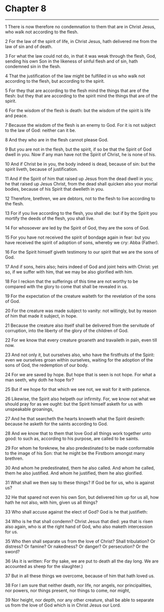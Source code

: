 # Chapter 8

***

1 There is now therefore no condemnation to them that are in Christ Jesus, who walk not according to the flesh.

2 For the law of the spirit of life, in Christ Jesus, hath delivered me from the law of sin and of death.

3 For what the law could not do, in that it was weak through the flesh, God, sending his own Son in the likeness of sinful flesh and of sin, hath condemned sin in the flesh.

4 That the justification of the law might be fulfilled in us who walk not according to the flesh, but according to the spirit.

5 For they that are according to the flesh mind the things that are of the flesh: but they that are according to the spirit mind the things that are of the spirit.

6 For the wisdom of the flesh is death: but the wisdom of the spirit is life and peace.

7 Because the wisdom of the flesh is an enemy to God. For it is not subject to the law of God: neither can it be.

8 And they who are in the flesh cannot please God.

9 But you are not in the flesh, but the spirit, if so be that the Spirit of God dwell in you. Now if any man have not the Spirit of Christ, he is none of his.

10 And if Christ be in you, the body indeed is dead, because of sin: but the spirit liveth, because of justification.

11 And if the Spirit of him that raised up Jesus from the dead dwell in you; he that raised up Jesus Christ, from the dead shall quicken also your mortal bodies, because of his Spirit that dwelleth in you.

12 Therefore, brethren, we are debtors, not to the flesh to live according to the flesh.

13 For if you live according to the flesh, you shall die: but if by the Spirit you mortify the deeds of the flesh, you shall live.

14 For whosoever are led by the Spirit of God, they are the sons of God.

15 For you have not received the spirit of bondage again in fear: but you have received the spirit of adoption of sons, whereby we cry: Abba (Father).

16 For the Spirit himself giveth testimony to our spirit that we are the sons of God.

17 And if sons, heirs also; heirs indeed of God and joint heirs with Christ: yet so, if we suffer with him, that we may be also glorified with him.

18 For I reckon that the sufferings of this time are not worthy to be compared with the glory to come that shall be revealed in us.

19 For the expectation of the creature waiteth for the revelation of the sons of God.

20 For the creature was made subject to vanity: not willingly, but by reason of him that made it subject, in hope.

21 Because the creature also itself shall be delivered from the servitude of corruption, into the liberty of the glory of the children of God.

22 For we know that every creature groaneth and travaileth in pain, even till now.

23 And not only it, but ourselves also, who have the firstfruits of the Spirit: even we ourselves groan within ourselves, waiting for the adoption of the sons of God, the redemption of our body.

24 For we are saved by hope. But hope that is seen is not hope. For what a man seeth, why doth he hope for?

25 But if we hope for that which we see not, we wait for it with patience.

26 Likewise, the Spirit also helpeth our infirmity. For, we know not what we should pray for as we ought: but the Spirit himself asketh for us with unspeakable groanings,

27 And he that searcheth the hearts knoweth what the Spirit desireth: because he asketh for the saints according to God.

28 And we know that to them that love God all things work together unto good: to such as, according to his purpose, are called to be saints.

29 For whom he foreknew, he also predestinated to be made conformable to the image of his Son: that he might be the Firstborn amongst many brethren.

30 And whom he predestinated, them he also called. And whom he called, them he also justified. And whom he justified, them he also glorified.

31 What shall we then say to these things? If God be for us, who is against us?

32 He that spared not even his own Son, but delivered him up for us all, how hath he not also, with him, given us all things?

33 Who shall accuse against the elect of God? God is he that justifieth:

34 Who is he that shall condemn? Christ Jesus that died: yea that is risen also again, who is at the right hand of God, who also maketh intercession for us.

35 Who then shall separate us from the love of Christ? Shall tribulation? Or distress? Or famine? Or nakedness? Or danger? Or persecution? Or the sword?

36 (As it is written: For thy sake, we are put to death all the day long. We are accounted as sheep for the slaughter.)

37 But in all these things we overcome, because of him that hath loved us.

38 For I am sure that neither death, nor life, nor angels, nor principalities, nor powers, nor things present, nor things to come, nor might,

39 Nor height, nor depth, nor any other creature, shall be able to separate us from the love of God which is in Christ Jesus our Lord.


